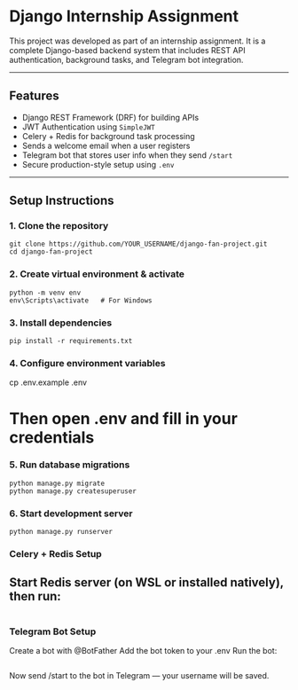 #  Django Internship Assignment 

This project was developed as part of an internship assignment. It is a complete Django-based backend system that includes REST API authentication, background tasks, and Telegram bot integration.

---

##  Features

- Django REST Framework (DRF) for building APIs  
- JWT Authentication using `SimpleJWT`  
- Celery + Redis for background task processing  
- Sends a welcome email when a user registers  
- Telegram bot that stores user info when they send `/start`  
- Secure production-style setup using `.env`

---


##  Setup Instructions

### 1. Clone the repository
```
git clone https://github.com/YOUR_USERNAME/django-fan-project.git
cd django-fan-project
```

### 2. Create virtual environment & activate
```
python -m venv env
env\Scripts\activate   # For Windows
```

### 3. Install dependencies
```
pip install -r requirements.txt
```

### 4. Configure environment variables
cp .env.example .env
# Then open .env and fill in your credentials

### 5. Run database migrations
```
python manage.py migrate
python manage.py createsuperuser
```

### 6. Start development server
```
python manage.py runserver
```

### Celery + Redis Setup
## Start Redis server (on WSL or installed natively), then run:
```celery -A myproject worker --loglevel=info --pool=solo
```

### Telegram Bot Setup
  Create a bot with @BotFather
  Add the bot token to your .env
  Run the bot:

  ``` python -m telegrambot.bot
  ```
Now send /start to the bot in Telegram — your username will be saved.
